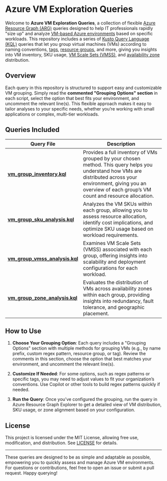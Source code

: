 # Azure VM Exploration Queries

Welcome to **Azure VM Exploration Queries**, a collection of flexible [Azure Resource Graph (ARG)](https://learn.microsoft.com/azure/governance/resource-graph/overview) queries designed to help IT professionals rapidly "size up" and analyze [VM-based Azure environments](https://learn.microsoft.com/azure/virtual-machines/overview) based on specific workloads. This repository includes a series of [Kusto Query Language (KQL)](https://learn.microsoft.com/kusto/query) queries that let you group virtual machines (VMs) according to naming conventions, [tags](https://learn.microsoft.com/azure/azure-resource-manager/management/tag-resources), [resource groups](https://learn.microsoft.com/azure/azure-resource-manager/management/manage-resource-groups-portal#what-is-a-resource-group), and more, giving you insights into VM inventory, SKU usage, [VM Scale Sets (VMSS)](https://learn.microsoft.com/azure/virtual-machine-scale-sets/overview), and [availability zone](https://learn.microsoft.com/azure/reliability/availability-zones-overview?tabs=azure-cli) distribution.

## Overview

Each query in this repository is structured to support easy and customizable VM grouping. Simply read the **commented "Grouping Options" section** in each script, select the option that best fits your environment, and uncomment the relevant line(s). This flexible approach makes it easy to tailor analyses to your specific needs, whether you’re working with small applications or complex, multi-tier workloads.

## Queries Included

| Query File                 | Description                                                                                                                                                   |
|----------------------------|---------------------------------------------------------------------------------------------------------------------------------------------------------------|
| [**vm_group_inventory.kql**](vm_group_inventory.kql) | Provides a full inventory of VMs grouped by your chosen method. This query helps you understand how VMs are distributed across your environment, giving you an overview of each group’s VM count and resource allocation. |
| [**vm_group_sku_analysis.kql**](vm_group_sku_analysis.kql) | Analyzes the VM SKUs within each group, allowing you to assess resource allocation, identify cost implications, and optimize SKU usage based on workload requirements. |
| [**vm_group_vmss_analysis.kql**](vm_group_vmss_analysis.kql) | Examines VM Scale Sets (VMSS) associated with each group, offering insights into scalability and deployment configurations for each workload. |
| [**vm_group_zone_analysis.kql**](vm_group_zone_analysis.kql) | Evaluates the distribution of VMs across availability zones within each group, providing insights into redundancy, fault tolerance, and geographic placement. |

## How to Use

1. **Choose Your Grouping Option**: Each query includes a "Grouping Options" section with multiple methods for grouping VMs (e.g., by name prefix, custom regex pattern, resource group, or tag). Review the comments in this section, choose the option that best matches your environment, and uncomment the relevant line(s).
  
2. **Customize If Needed**: For some options, such as regex patterns or specific tags, you may need to adjust values to fit your organization’s conventions. Use Copilot or other tools to build regex patterns quickly if needed.

3. **Run the Query**: Once you’ve configured the grouping, run the query in Azure Resource Graph Explorer to get a detailed view of VM distribution, SKU usage, or zone alignment based on your configuration.

## License

This project is licensed under the MIT License, allowing free use, modification, and distribution. See [LICENSE](./LICENSE) for details.

---

These queries are designed to be as simple and adaptable as possible, empowering you to quickly assess and manage Azure VM environments. For questions or contributions, feel free to open an issue or submit a pull request. Happy querying!
